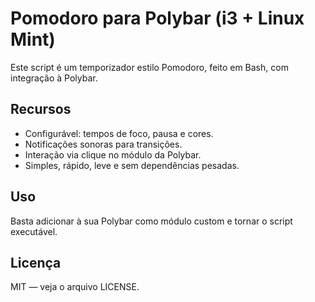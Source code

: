 # Pomodoro para Polybar (i3 + Linux Mint)

Este script é um temporizador estilo Pomodoro, feito em Bash, com integração à Polybar.

## Recursos
- Configurável: tempos de foco, pausa e cores.
- Notificações sonoras para transições.
- Interação via clique no módulo da Polybar.
- Simples, rápido, leve e sem dependências pesadas.

## Uso
Basta adicionar à sua Polybar como módulo custom e tornar o script executável.

## Licença
MIT — veja o arquivo LICENSE.
